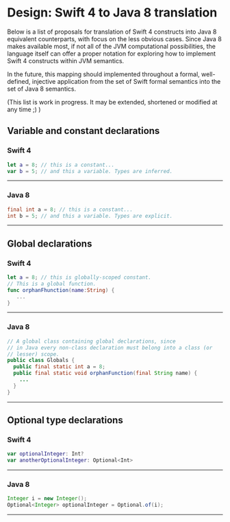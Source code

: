 # Design: Swift 4 to Java 8 translation

Below is a list of proposals for translation of Swift 4 constructs into Java 8 equivalent counterparts, with focus on the less obvious cases. Since Java 8 makes available most, if not all of the JVM computational possibilities, the language itself can offer a proper notation for exploring how to implement Swift 4 constructs within JVM semantics.

In the future, this mapping should implemented throughout a formal, well-defined, injective application from the set of Swift formal semantics into the set of Java 8 semantics.

(This list is work in progress. It may be extended, shortened or modified at any time ;) )

## Variable and constant declarations

### Swift 4
```swift
let a = 8; // this is a constant...
var b = 5; // and this a variable. Types are inferred.
```
---
### Java 8
```java
final int a = 8; // this is a constant...
int b = 5; // and this a variable. Types are explicit.
```
---

## Global declarations
### Swift 4
```swift
let a = 8; // this is globally-scoped constant.
// This is a global function.
func orphanFhunction(name:String) {
   ...
}
```
---
### Java 8
```java
// A global class containing global declarations, since 
// in Java every non-class declaration must belong into a class (or
// lesser) scope.
public class Globals {
  public final static int a = 8;
  public final static void orphanFunction(final String name) {
    ...
  }
}
```
---

## Optional type declarations
### Swift 4
```swift
var optionalInteger: Int?
var anotherOptionalInteger: Optional<Int>
```
---
### Java 8
```java
Integer i = new Integer();
Optional<Integer> optionalInteger = Optional.of(i);
```
---

